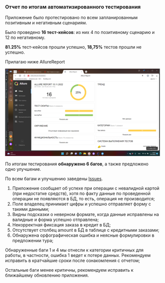 ### Отчет по итогам автоматизированного тестирования 
Приложение было протестировано по всем запланированным позитивным и негативным сценариям. 

Было проведено **16 тест-кейсов**: из них 4 по позитивному сценарию и 12 по негативному. 

**81.25%** тест-кейсов прошли успешно, **18,75%** тестов прошли не успешно. 

Прилагаю ниже AllureReport

![alt image](https://github.com/frantzev/diploma/blob/master/docs/%D0%A1%D0%BA%D1%80%D0%B8%D0%BD%D1%88%D0%BE%D1%82%202022-11-15%2022.22.58.png)

По итогам тестирования **обнаружено 6 багов**, а также предложено одно улучшение. 

По всем багам и улучшению заведены [Issues](https://github.com/).

 1. Приложение сообщает об успехе при операции с невалидной картой (при недостатке средств), хотя 
       по факту данные по проведенной операции не появляются в БД, то есть, операция не производится; 
 1. Поле владелец принимает цифры  и успешно отправляет форму с такими данными; 
 1. Видны подсказки о неверном формате,  когда данные исправлены на валидные и форма успешно отправлена; 
 1. Некорректная фиксация заказа в кредит в БД; 
 1. Отсутствует  столбец amount в БД в таблице с кредитными заказами; 
 1. Обнаружена орфографическая ошибка и неясные формулировки в предложении тура; 
    

Обнаруженные баги  1 и 4  мы отнесли к категории критичных для работы, в частности, ошибка 1 ведет к потере данных. 
Рекомендуем исправить в кратчайшие сроки после ознакомления с отчетом;
 
Остальные баги менее критичны, рекомендуем исправить к ближайшему обновлению приложения. 
